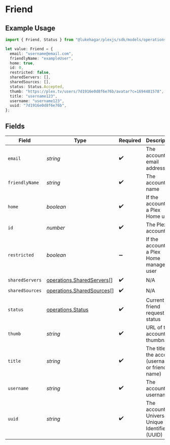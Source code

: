 # Friend

## Example Usage

```typescript
import { Friend, Status } from "@lukehagar/plexjs/sdk/models/operations";

let value: Friend = {
  email: "username@email.com",
  friendlyName: "exampleUser",
  home: true,
  id: 0,
  restricted: false,
  sharedServers: [],
  sharedSources: [],
  status: Status.Accepted,
  thumb: "https://plex.tv/users/7d1916e0d8f6e76b/avatar?c=1694481578",
  title: "username123",
  username: "username123",
  uuid: "7d1916e0d8f6e76b",
};
```

## Fields

| Field                                                                         | Type                                                                          | Required                                                                      | Description                                                                   | Example                                                                       |
| ----------------------------------------------------------------------------- | ----------------------------------------------------------------------------- | ----------------------------------------------------------------------------- | ----------------------------------------------------------------------------- | ----------------------------------------------------------------------------- |
| `email`                                                                       | *string*                                                                      | :heavy_check_mark:                                                            | The account email address                                                     | username@email.com                                                            |
| `friendlyName`                                                                | *string*                                                                      | :heavy_check_mark:                                                            | The account full name                                                         | exampleUser                                                                   |
| `home`                                                                        | *boolean*                                                                     | :heavy_check_mark:                                                            | If the account is a Plex Home user                                            |                                                                               |
| `id`                                                                          | *number*                                                                      | :heavy_check_mark:                                                            | The Plex account ID                                                           |                                                                               |
| `restricted`                                                                  | *boolean*                                                                     | :heavy_minus_sign:                                                            | If the account is a Plex Home managed user                                    |                                                                               |
| `sharedServers`                                                               | [operations.SharedServers](../../../sdk/models/operations/sharedservers.md)[] | :heavy_check_mark:                                                            | N/A                                                                           |                                                                               |
| `sharedSources`                                                               | [operations.SharedSources](../../../sdk/models/operations/sharedsources.md)[] | :heavy_check_mark:                                                            | N/A                                                                           |                                                                               |
| `status`                                                                      | [operations.Status](../../../sdk/models/operations/status.md)                 | :heavy_check_mark:                                                            | Current friend request status                                                 | accepted                                                                      |
| `thumb`                                                                       | *string*                                                                      | :heavy_check_mark:                                                            | URL of the account thumbnail                                                  | https://plex.tv/users/7d1916e0d8f6e76b/avatar?c=1694481578                    |
| `title`                                                                       | *string*                                                                      | :heavy_check_mark:                                                            | The title of the account (username or friendly name)                          | username123                                                                   |
| `username`                                                                    | *string*                                                                      | :heavy_check_mark:                                                            | The account username                                                          | username123                                                                   |
| `uuid`                                                                        | *string*                                                                      | :heavy_check_mark:                                                            | The account Universally Unique Identifier (UUID)                              | 7d1916e0d8f6e76b                                                              |